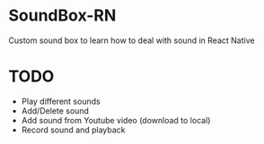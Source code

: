 # SoundBox-RN
Custom sound box to learn how to deal with sound in React Native

# TODO

- Play different sounds
- Add/Delete sound
- Add sound from Youtube video (download to local)
- Record sound and playback